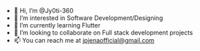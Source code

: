 - 👋 Hi, I’m @Jy0ti-360
- 👀 I’m interested in Software Development/Designing
- 🌱 I’m currently learning Flutter
- 💞️ I’m looking to collaborate on Full stack development projects
- 📫 You can reach me at jpjenaofficial@gmail.com

<!---
Jy0ti-360/Jy0ti-360 is a ✨ special ✨ repository because its `README.md` (this file) appears on your GitHub profile.
You can click the Preview link to take a look at your changes.
--->
